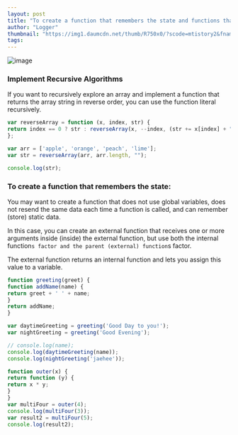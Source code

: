 ```yaml
---
layout: post
title: "To create a function that remembers the state and functions that return array strings in reverse order:"
author: "Logger"
thumbnail: "https://img1.daumcdn.net/thumb/R750x0/?scode=mtistory2&fname=https%3A%2F%2Ft1.daumcdn.net%2Fcfile%2Ftistory%2F216B8A4458AFA8DD12"
tags: 
---
```



![image](https://t1.daumcdn.net/cfile/tistory/216B8A4458AFA8DD12)

### Implement Recursive Algorithms

If you want to recursively explore an array and implement a function that returns the array string in reverse order, you can use the function literal recursively.

```js
var reverseArray = function (x, index, str) {
return index == 0 ? str : reverseArray(x, --index, (str += x[index] + " "));
};

var arr = ['apple', 'orange', 'peach', 'lime'];
var str = reverseArray(arr, arr.length, "");

console.log(str);
```

### To create a function that remembers the state:

You may want to create a function that does not use global variables, does not resend the same data each time a function is called, and can remember (store) static data.

In this case, you can create an external function that receives one or more arguments inside (inside) the external function, but use both the internal function`s factor and the parent (external) function`s factor.

The external function returns an internal function and lets you assign this value to a variable.

```js
function greeting(greet) {
function addName(name) {
return greet + ' ' + name;
}
return addName;
}

var daytimeGreeting = greeting('Good Day to you!');
var nightGreeting = greeting('Good Evening');

// console.log(name);
console.log(daytimeGreeting(name));
console.log(nightGreeting('jaehee'));

function outer(x) {
return function (y) {
return x * y;
}
}
var multiFour = outer(4);
console.log(multiFour(3));
var result2 = multiFour(5);
console.log(result2);
```